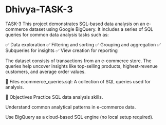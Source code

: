 # Dhivya-TASK-3
TASK-3
This project demonstrates SQL-based data analysis on an e-commerce dataset using Google BigQuery. It includes a series of SQL queries for common data analysis tasks such as:

✅ Data exploration
✅ Filtering and sorting
✅ Grouping and aggregation
✅ Subqueries for insights
✅ View creation for reporting

The dataset consists of transactions from an e-commerce store. The queries help uncover insights like top-selling products, highest-revenue customers, and average order values.

📁 Files
ecommerce_queries.sql: A collection of SQL queries used for analysis.

🚀 Objectives
Practice SQL data analysis skills.

Understand common analytical patterns in e-commerce data.

Use BigQuery as a cloud-based SQL engine (no local setup required).
